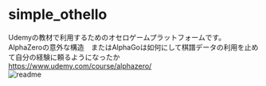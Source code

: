# simple_othello

Udemyの教材で利用するためのオセロゲームプラットフォームです。<br>
AlphaZeroの意外な構造　またはAlphaGoは如何にして棋譜データの利用を止めて自分の経験に頼るようになったか<br>
https://www.udemy.com/course/alphazero/
<br>
![readme](https://user-images.githubusercontent.com/26673104/215309416-cd0e5c9d-720d-410d-9384-21f63f35cfc1.png)
